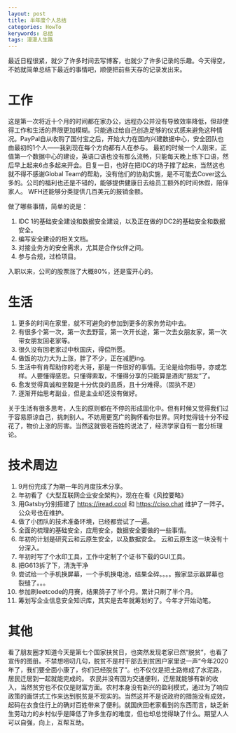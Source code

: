 ```yaml
---
layout: post
title: 半年度个人总结
categories: HowTo
kerywords: 总结
tags: 漫漫人生路 
---
```

 

最近日程很紧，就少了许多时间去写博客，也就少了许多记录的乐趣。今天得空，不妨就简单总结下最近的事情吧，顺便把前些天存的记录发出来。

# 工作

这是第一次将近十个月的时间都在家办公，远程办公并没有导致效率降低，但却使得工作和生活的界限更加模糊。只能通过给自己创造足够的仪式感来避免这种情况。PayPal自从收购了国付宝之后，开始大力在国内兴建数据中心，安全团队也由最初的1个人——我到现在每个方向都有人在参与。 最初的时候一个人刚来，正值第一个数据中心的建设，英语口语也没有那么流畅，只能每天晚上练下口语，然后早上起来6点多起来开会。日复一日，也好在把IDC的场子撑了起来，当然这也就不得不感谢Global Team的帮助，没有他们的协助实施，是不可能去Cover这么多的。公司的福利也还是不错的，能够提供健康日去给员工额外的时间休假，陪伴家人。 WFH还能够分类提供几百美元的报销金额。

做了哪些事情，简单的说是：
1. IDC 1的基础安全建设和数据安全建设，以及正在做的IDC2的基础安全和数据安全。
2. 编写安全建设的相关文档。
3. 对接业务方的安全需求，尤其是合作伙伴之间。
4. 参与合规，过检项目。

入职以来，公司的股票涨了大概80%，还是蛮开心的。

<!-- 
基础安全：
ALL IN

数据安全：
证书
CA/RA
HSM
KMS
文件分享
设计加密机中间件 -->

<!-- 案例：
身份证认证数据-平安之间的
人脸识别数据的加密存储方式
全球政要数据的等级分类分享
DB之间这种 
Sftp这种
PGP这种
-->

<!-- 
工作上的一些碎碎念：
1. 气氛和谐，上下级直接能够沟通互相听取意见。
2. 不仅开始看基础安全，还要看数据安全。
3. 工作上并没有外界说的外企那么轻松，反而是工作时间内日程排的都非常紧凑。
4. 更喜欢使用Mail去追踪事情。不像之前只有重大事情才发邮件，但开会却没那么容易得出结论。
5. 从互联网到互联网金融，需要考虑更多金融与合规方面的风险。
6. 技术更加深度，细节。喜欢做好事前规划，而非事中或事后。 例如rate limiter策略，之前更希望通过观测业务流量之后设置，现在是提前通过了解业务需求提前设置阈值。
7. 运营的工作量增加，更倾向于自动化。
8. 深刻的体会到什么叫不怕神一样的对手就怕猪一样的队友。
9. 招人很困难，既能满足技术实力，又能英语满足的不多。同时，很多人的简历花哨，几乎没有细节。面试还是应该往深了问，可以发现更多问题，拒绝招进来猪队友。 -->


# 生活

1. 更多的时间在家里，就不可避免的参加到更多的家务劳动中去。
2. 有很多个第一次，第一次去野营，第一次开长途，第一次去女朋友家，第一次带女朋友回老家等。
3. 很久没有回老家过中秋国庆，得偿所愿。
4. 做饭的功力大为上涨，胖了不少，正在减肥ing.
5. 生活中有肯帮助你的老大哥，那是一件很好的事情。无论是给你指导，亦或怎样。人要懂得感恩。只懂得索取，不懂得分享的只能算是酒肉“朋友”了。 
6. 愈发觉得真诚和坚毅是十分优良的品质，且十分难得。（固执不是）
7. 逐渐开始思考副业，但是主业却还没有做好。

关于生活有很多思考，人生的原则都在不停的形成固化中。但有时候又觉得我们过于容易原谅自己，挑刺别人。不妨用更宽广的胸怀看你世界。同时觉得钱十分不经花了，物价上涨的厉害。当然这就很老百姓的说法了，经济学家自有一套分析理论。

# 技术周边

1. 9月份完成了为期一年的月度技术分享。
2. 年初看了《大型互联网企业安全架构》，现在在看《风控要略》
3. 用Gatsby分别搭建了 https://iread.cool 和 https://ciso.chat 维护了一阵子。公众号也在维护。
4. 做了小团队的技术准备环境，已经都尝试了一遍。 
5. 全面的梳理的基础安全，应用安全，数据安全要做的一些事情。
6. 年初的计划是研究云和云原生安全，以及数据安全。 云和云原生这一块没有十分深入。
7. 年初时写了个水印工具，工作中定制了个证书下载的GUI工具。
8. 把G613拆了下，清洗干净
9. 尝试给一个手机换屏幕，一个手机换电池，结果全碎。。。。搬家显示器屏幕也裂缝了。。。
10. 参加刷leetcode的月赛，结果鸽子了半个月。累计只刷了半个月。
11. 筹划写企业信息安全知识库，其实是去年就筹划的了。今年才开始动笔。


# 其他

看了朋友圈才知道今天是第七个国家扶贫日，也突然发现老家已然“脱贫”，也看了宣传的图册。不禁想唠叨几句，脱贫不是村干部去到贫困户家里说一声“今年2020年了，我们要全面小康了，你们已经脱贫了”。也不仅仅是把土路修成了水泥路，居民迁居到一起就能完成的。 农民并没有因为交通便利，迁居就能够有新的收入，当然贫穷也不仅仅是财富方面。农村本身没有新兴的盈利模式，通过为了响应政策的画饼式工作来达到脱贫是不现实的。当然这并不是说政府的措施没有成效，起码在衣食住行上的确对百姓带来了便利。就国庆回老家看到的东西而言，缺乏新生劳动力的乡村似乎是降低了许多生存的难度，但也却总觉得缺了什么。期望人人可以自强，向上，互帮互助。